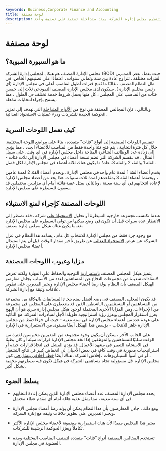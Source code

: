```yaml
---
keywords: Business,Corporate Finance and Accounting
title: لوحة مصنفة
description: مجلس الإدارة المصنف هو طريقة لتنظيم مجلس إدارة الشركة بمدد متداخلة تعتمد على تصنيف واحد.
---
```


# لوحة مصنفة
## ما هو السبورة المبوبة؟

مجلس الإدارة المصنف هو هيكل [لمجلس إدارة الشركة](/boardofdirectors) (BOD) حيث يعمل بعض المديرين لفترات مختلفة ، تتراوح عادة بين سنة وثماني سنوات ، اعتمادًا على تصنيفهم الخاص. في ظل النظام المصنف ، غالبًا ما تُمنح فترات أطول لمناصب أعلى في مجلس الإدارة (أي [رئيس مجلس الإدارة](/chairman) ). سيكون لدى مجلس الإدارة المصنف النموذجي ثلاث إلى خمس فئات من المناصب على المجلس ، كل منها يحمل شروط خدمة تختلف في الطول ، مما يسمح بإجراء انتخابات مذهلة.

وبالتالي ، فإن المجالس المصنفة هي نوع من [الألواح المتداخلة](/staggered-board) التي تهدف إلى تعزيز الحوكمة الجيدة للشركات ودرء عمليات الاستحواذ العدائية.

## كيف تعمل اللوحات السرية

تنقسم اللوحات المصنفة إلى أنواع "فئات" متعددة ، بناءً على مواضع اللوحة المختلفة. خلال كل فترة انتخابية ، يتم فتح فئة واحدة فقط من المناصب للأعضاء الجدد ، مما يؤدي إلى زيادة عدد الوظائف الشاغرة المتاحة داخل مجلس الإدارة في أي وقت. على سبيل المثال ، قد تنقسم الشركة التي تضم تسعة أعضاء في مجلس الإدارة إلى ثلاث فئات - الفئة 1 والفئة 2 والفئة 3. عادةً ما يكون هناك ثلاثة أعضاء في مجلس الإدارة لكل فصل.

يخدم أعضاء الفئة 1 لمدة عام واحد في مجلس الإدارة ، ويخدم أعضاء الفئة 2 لمدة عامين ، ويحتفظ أعضاء الفئة 3 بمقاعدهم لمدة ثلاث سنوات. هذا يحد من أعضاء مجلس الإدارة لإعادة انتخابهم في أي سنة معينة ، وبالتالي يمثل عقبة هائلة أمام أي مزايدين محتملين قد يسعون للسيطرة على مجلس الإدارة.

## اللوحات المصنفة كإجراء لمنع الاستيلاء

عندما تكتسب مجموعة خارجية السيطرة أو تحاول [الاستحواذ على](/hostiletakeover) شركة ، فقد تضطر إلى الانتظار عدة سنوات قبل أن تكون في وضع يمكنها من تولي السيطرة على مجلس الإدارة عندما يكون هناك هيكل مجلس إدارة مصنف.

مع وجود جزء فقط من مجلس الإدارة للانتخاب كل عام ، يساعد هذا النظام في عزل الشركة عن عرض [الاستحواذ العدائي](/hostiletakeover) عن طريق تأخير مقدار الوقت قبل أن يتم استبدال أعضاء مجلس الإدارة.

## مزايا وعيوب اللوحات المصنفة

يتميز هيكل المجلس المصنف [باستمرارية](/business-continuity-planning) التوجيه والحفاظ على المهارة ولكنه تعرض لانتقادات شديدة من مجموعات الدفاع عن المساهمين لعدد من الأسباب. يجادل معارضو الهيكل المصنف بأن النظام يولد رضا أعضاء مجلس الإدارة ويجبر المديرين على تطوير علاقات وثيقة مع إدارة الشركة.

قد يكون المجلس المصنف في وضع أفضل يمنع بنجاح [المسابقات بالوكالة](/proxyfight) من مجموعة من المساهمين أو المستثمرين الناشطين الذين قد يضغطون على المجلس في مجموعة من الإجراءات. ومن المزايا الأخرى المحتملة لوجود هيكل مجلس إدارة سري هو أن النهج يعزز استقرار المجلس ويعزز رؤية استراتيجية طويلة الأجل لمبادرات الشركة. مع التأكيد على عودة عدد من أعضاء مجلس الإدارة في سنة معينة - حيث أن جزءًا فقط من مجلس الإدارة جاهز للانتخاب - يؤسس هذا الهيكل أيضًا مستوى من الاستمرارية في الإدارة.

على الجانب الآخر ، يمكن أن يكون وجود مجموعة من المديرين محبوسين لفترة من الوقت سلبيًا للمساهمين والموظفين إذا اتخذ مجلس الإدارة قرارات سيئة أو كان بطيئًا في الاستجابة للتغيير في مشهد الأعمال. قد يؤدي الفشل في اتخاذ قرارات جيدة أو استراتيجيات محورية في وقت كافٍ في بعض الأحيان إلى انخفاض كبير في نتائج التشغيل ، أو في أسوأ السيناريوهات ، إفلاس الشركة. هناك أيضًا [خطر أخلاقي يتمثل في](/moralhazard) كون مجلس الإدارة أقل مسؤولية تجاه مساهمي الشركة في هيكل تكون فيه سيطرتهم محمية بشكل أكبر.

## يسلط الضوء

- يحدد مجلس الإدارة المصنف عدد أعضاء مجلس الإدارة الذين يمكن إعادة انتخابهم في أي سنة معينة ، مما يمثل عقبة هائلة أمام أي مقدم عطاء محتمل.

- ومع ذلك ، جادل المعارضون بأن هذا النظام يمكن أن يولد رضا أعضاء مجلس الإدارة ويجبر المديرين على تطوير علاقات وثيقة مع إدارة الشركة.

- يعتبر هذا المجلس مفيدًا لأن هناك استمرارية مضمونة لأعضاء مجلس الإدارة الأكثر تكاملاً ويعزز الحوكمة الرشيدة للشركات.

- تستخدم المجالس المصنفة أنواع "فئات" متعددة لتصنيف المناصب المختلفة ومدة العضوية في مجلس الإدارة.

